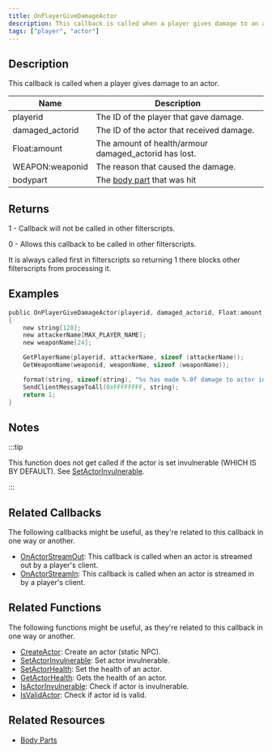 ```yaml
---
title: OnPlayerGiveDamageActor
description: This callback is called when a player gives damage to an actor.
tags: ["player", "actor"]
---
```


<VersionWarn name='callback' version='SA-MP 0.3.7' />

## Description

This callback is called when a player gives damage to an actor.

| Name            | Description                                           |
| --------------- | ----------------------------------------------------- |
| playerid        | The ID of the player that gave damage.                |
| damaged_actorid | The ID of the actor that received damage.             |
| Float:amount    | The amount of health/armour damaged_actorid has lost. |
| WEAPON:weaponid | The reason that caused the damage.                    |
| bodypart        | The [body part](../resources/bodyparts) that was hit  |

## Returns

1 - Callback will not be called in other filterscripts.

0 - Allows this callback to be called in other filterscripts.

It is always called first in filterscripts so returning 1 there blocks other filterscripts from processing it.

## Examples

```c
public OnPlayerGiveDamageActor(playerid, damaged_actorid, Float:amount, WEAPON:weaponid, bodypart)
{
    new string[128];
    new attackerName[MAX_PLAYER_NAME];
    new weaponName[24];

    GetPlayerName(playerid, attackerName, sizeof (attackerName));
    GetWeaponName(weaponid, weaponName, sizeof (weaponName));

    format(string, sizeof(string), "%s has made %.0f damage to actor id %d, weapon: %s", attackerName, amount, damaged_actorid, weaponName);
    SendClientMessageToAll(0xFFFFFFFF, string);
    return 1;
}
```

## Notes

:::tip

This function does not get called if the actor is set invulnerable (WHICH IS BY DEFAULT). See [SetActorInvulnerable](../functions/SetActorInvulnerable).

:::

## Related Callbacks

The following callbacks might be useful, as they're related to this callback in one way or another.

- [OnActorStreamOut](OnActorStreamOut): This callback is called when an actor is streamed out by a player's client.
- [OnActorStreamIn](OnActorStreamOut): This callback is called when an actor is streamed in by a player's client.

## Related Functions

The following functions might be useful, as they're related to this callback in one way or another.

- [CreateActor](../functions/CreateActor): Create an actor (static NPC).
- [SetActorInvulnerable](../functions/SetActorInvulnerable): Set actor invulnerable.
- [SetActorHealth](../functions/SetActorHealth): Set the health of an actor.
- [GetActorHealth](../functions/GetActorHealth): Gets the health of an actor.
- [IsActorInvulnerable](../functions/IsActorInvulnerable): Check if actor is invulnerable.
- [IsValidActor](../functions/IsValidActor): Check if actor id is valid.

## Related Resources

- [Body Parts](../resources/bodyparts)

